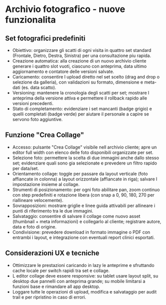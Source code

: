 # Archivio fotografico - nuove funzionalita

## Set fotografici predefiniti

- Obiettivo: organizzare gli scatti di ogni visita in quattro set standard (Frontale, Dietro, Destra, Sinistra) per una consultazione piu rapida.
- Creazione automatica: alla creazione di un nuovo archivio cliente generare i quattro slot vuoti, ciascuno con anteprima, data ultimo aggiornamento e contatore delle versioni salvate.
- Caricamento: consentire l upload diretto nel set scelto (drag and drop o selezione da galleria), con validazioni su formato, dimensione e meta-dati (es. data scatto).
- Versioning: mantenere la cronologia degli scatti per set; mostrare l anteprima della versione attiva e permettere il rollback rapido alle versioni precedenti.
- Stato di completamento: evidenziare i set mancanti (badge grigio) e quelli completati (badge verde) per aiutare il personale a capire se servono foto aggiuntive.

## Funzione "Crea Collage"

- Accesso: pulsante "Crea Collage" visibile nell archivio cliente; apre un editor full width con elenco delle foto disponibili organizzate per set.
- Selezione foto: permettere la scelta di due immagini anche dallo stesso set; evidenziare quali sono gia selezionate e prevedere un filtro rapido per data/set.
- Orientamento collage: toggle per passare da layout verticale (foto affiancate in colonna) a layout orizzontale (affiancate in riga); salvare l impostazione insieme al collage.
- Strumenti di posizionamento: per ogni foto abilitare pan, zoom continuo con step predefiniti e rotazione libera (con snap a 0, 90, 180, 270 per riallineare velocemente).
- Sovrapposizioni: mostrare griglie e linee guida attivabili per allineare i punti di riferimento tra le due immagini.
- Salvataggio: consentire di salvare il collage come nuovo asset (thumbnail + meta informazioni) e collegarlo al cliente; registrare autore, data e foto di origine.
- Condivisione: prevedere download in formato immagine o PDF con entrambi i layout, e integrazione con eventuali report clinici esportati.

## Considerazioni UX e tecniche

- Ottimizzare le prestazioni caricando in lazy le anteprime e sfruttando cache locale per switch rapidi tra set e collage.
- L editor collage deve essere responsive: su tablet usare layout split, su desktop due pannelli con anteprima grande; su mobile limitarsi a funzioni base e rimandare all app desktop.
- Loggare tutte le operazioni di upload, modifica e salvataggio per audit trail e per ripristino in caso di errori.
